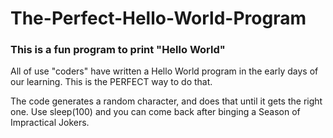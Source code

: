 # The-Perfect-Hello-World-Program
### This is a fun program to print "Hello World"

All of use "coders" have written a Hello World program in the early days of our learning. This is the PERFECT way to do that.

The code generates a random character, and does that until it gets the right one. Use sleep(100) and you can come back after binging a Season of Impractical Jokers.
